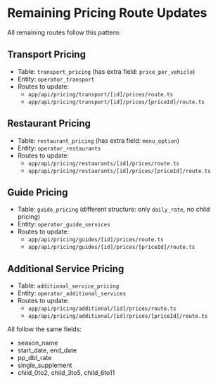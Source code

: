 # Remaining Pricing Route Updates

All remaining routes follow this pattern:

## Transport Pricing
- Table: `transport_pricing` (has extra field: `price_per_vehicle`)
- Entity: `operator_transport`
- Routes to update:
  - `app/api/pricing/transport/[id]/prices/route.ts`
  - `app/api/pricing/transport/[id]/prices/[priceId]/route.ts`

## Restaurant Pricing
- Table: `restaurant_pricing` (has extra field: `menu_option`)
- Entity: `operator_restaurants`
- Routes to update:
  - `app/api/pricing/restaurants/[id]/prices/route.ts`
  - `app/api/pricing/restaurants/[id]/prices/[priceId]/route.ts`

## Guide Pricing
- Table: `guide_pricing` (different structure: only `daily_rate`, no child pricing)
- Entity: `operator_guide_services`
- Routes to update:
  - `app/api/pricing/guides/[id]/prices/route.ts`
  - `app/api/pricing/guides/[id]/prices/[priceId]/route.ts`

## Additional Service Pricing
- Table: `additional_service_pricing`
- Entity: `operator_additional_services`
- Routes to update:
  - `app/api/pricing/additional/[id]/prices/route.ts`
  - `app/api/pricing/additional/[id]/prices/[priceId]/route.ts`

All follow the same fields:
- season_name
- start_date, end_date
- pp_dbl_rate
- single_supplement
- child_0to2, child_3to5, child_6to11
